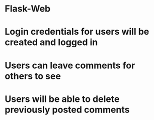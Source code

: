 # Flask-Web

# Login credentials for users will be created and logged in 
# Users can leave comments for others to see
# Users will be able to delete previously posted comments
